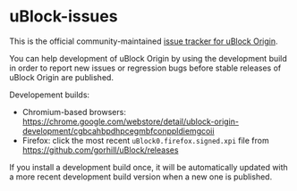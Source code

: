 # uBlock-issues

This is the official community-maintained [issue tracker for uBlock Origin](https://github.com/uBlockOrigin/uBlock-issues/issues).

You can help development of uBlock Origin by using the development build in order to report new issues or regression bugs before stable releases of uBlock Origin are published.

Developement builds:
- Chromium-based browsers: <https://chrome.google.com/webstore/detail/ublock-origin-development/cgbcahbpdhpcegmbfconppldiemgcoii>
- Firefox: click the most recent `uBlock0.firefox.signed.xpi` file from <https://github.com/gorhill/uBlock/releases>

If you install a development build once, it will be automatically updated with a more recent development build version when a new one is published.
